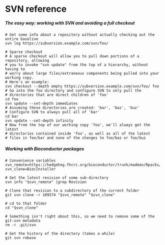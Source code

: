 # SVN reference

##### The easy way: working with SVN and avoiding a full checkout
```shell
# Get some info about a repository without actually checking out the entire baseline
svn log https://subversion.example.com/svn/foo/

# Sparse checkout
# A sparse checkout will allow you to pull down portions of a repository, allowing
# you to invoke "svn update" from the top of a hierarchy, without having to 
# worry about large files/extraneous components being pulled into your working copy.
# Here's an example: 
svn checkout --depth empty https://subversion.example.com/svn/foo/ foo
# Go into the foo directory and configure SVN to only pull the 
# directories that are direct children of 'foo'
cd foo
svn update --set-depth immediates
# Assuming these directories are created: 'bar', 'baz', 'buz'
# Configure SVN to always pull all of 'bar'
cd bar 
svn update --set-depth infinity
# Now from the top of our working copy 'foo', we'll always get the latest
# directories contained inside 'foo', as well as all of the latest 
# files in foo/bar and none of the changes to foo/baz or foo/buz

```

##### Working with Bioconductor packages
```
# Convenience variables
svn_remote=https://hedgehog.fhcrc.org/bioconductor/trunk/madman/Rpacks/BiocInstaller
svn_clone=BiocInstaller

# Get the latest revision of some sub-directory 
svn info "$svn_remote" |grep Revision

# Clone that revision to a subdirectory of the current folder
git svn clone -r 109574 "$svn_remote" "$svn_clone"

# cd to that folder
cd "$svn_clone"

# Something isn't right about this, so we need to remove some of the git-svn metadata
rm -r .git/svn

# Get the history of the directory (takes a while)
git svn rebase
```

<!-- TODO: Add sectioin on locking, 
e.g. 
# Since MS Office files do not play well with SVN
#
# To configure SVN such that modifying a file requires the "lock" :
svn propset svn:needs-lock '*' *

# To configure all MS Excel documents in the current directory require locking:
svn propset svn:needs-lock '*' *.xslx

# To determine which files in the current directory require
# the "lock" to perform edits: 
svn propget svn:needs-lock *

# To lock a file (for editing):
svn lock foo.docx
# To unlock the file (when finished):
svn unlock foo.docx

 -->


